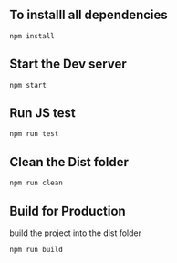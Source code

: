 ## To installl all dependencies
```
npm install
```

## Start the Dev server
```
npm start
```

## Run JS test
```
npm run test
```

## Clean the Dist folder
```
npm run clean
```

## Build for Production
build the project into the dist folder
```
npm run build
```




